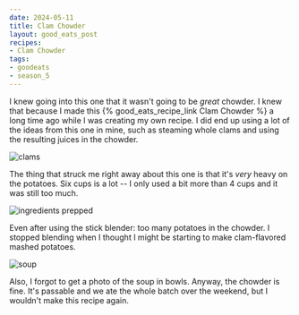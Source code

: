 ```yaml
---
date: 2024-05-11
title: Clam Chowder
layout: good_eats_post
recipes:
- Clam Chowder
tags:
- goodeats
- season_5
---
```


I knew going into this one that it wasn't going to be _great_ chowder. I knew
that because I made this {% good_eats_recipe_link Clam Chowder %} a long time
ago while I was creating my own recipe. I did end up using a lot of the ideas
from this one in mine, such as steaming whole clams and using the resulting
juices in the chowder.

![clams](https://lh3.googleusercontent.com/pw/AP1GczMToYyEx2i7EhvdTgcko2NH1n_ANa6_J27EAEn5jgylbFqpo47-J7lpoHvMrJ60UwVYMXKJKgUnhM11AcGcWFmKqu4oHLokUU8dOIWTPdBSjCpXx48tJlnpjyK2PzCImhBqPTrKX5YdZ--quvoo5UXy=w1364-h1818-s-no-gm?w=600)

The thing that struck me right away about this one is that it's _very_ heavy on
the potatoes. Six cups is a lot -- I only used a bit more than 4 cups and it was
still too much.

![ingredients prepped](https://lh3.googleusercontent.com/pw/AP1GczMYHLIW71pFzvU6W7_LyUH0iFTmsWahLChoti2nJaYpQhCgcjMOqZnz0gGRuO8__bvrmzO4ql40opRM9sAXm4VeEdDGT5w8lSvy_OL-JMTjjmj7LtC4l-tWoDGeIP-FM9ewenD7JEkg_BKnt4kXChpC=w2424-h1818-s-no-gm?w=600)

Even after using the stick blender: too many potatoes in the chowder. I stopped
blending when I thought I might be starting to make clam-flavored mashed potatoes.

![soup](https://lh3.googleusercontent.com/pw/AP1GczOVaY5VSRjoTqK-2LF-5-AkZ67Kc1Rl1TbClWmUHRagAxiTo2ESoHQWoFPqkPEum_S9icQY1U_M3O2EaExrsM8IfVGlsfo0fuMywfaHm_bfTg2BuLJ49kGQWk36WbomentL12gBv5Vdw7_QAv5qFwMu=w2424-h1818-s-no-gm?w=600)

Also, I forgot to get a photo of the soup in bowls. Anyway, the chowder is fine.
It's passable and we ate the whole batch over the weekend, but I wouldn't make
this recipe again.
